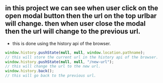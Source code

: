 ## in this project we can see when user click on the open modal button then the url on the top urlbar will change. then when user close the modal then the url will change to the previous url.

- this is done using the history api of the browser.

```js
window.history.pushState(null, null, window.location.pathname);
// this will store the current url in the history api of the browser.
window.history.pushState(null, null, "/new-url");
// this will change the url to the new url.
window.history.back();
// this will go back to the previous url.
```
